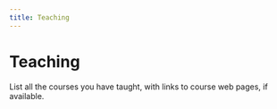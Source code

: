 ```yaml
---
title: Teaching
---
```


# Teaching

List all the courses you have taught, with links to course web pages, if available.
